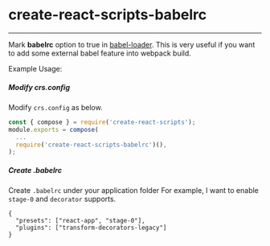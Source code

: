 # create-react-scripts-babelrc
-----------------
Mark **babelrc** option to true in [babel-loader](https://github.com/babel/babel-loader).
This is very useful if you want to add some external babel feature into webpack build.

Example Usage:
##### Modify crs.config
Modify `crs.config` as below.
```js
const { compose } = require('create-react-scripts');
module.exports = compose(
  ...
  require('create-react-scripts-babelrc')(),
);
```

##### Create .babelrc
Create `.babelrc` under your application folder
For example, I want to enable `stage-0` and `decorator` supports.
```
{
  "presets": ["react-app", "stage-0"],
  "plugins": ["transform-decorators-legacy"]
}
```
